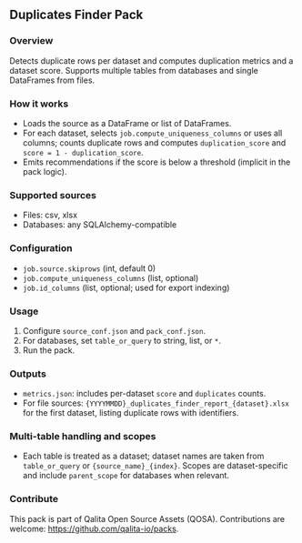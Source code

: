 ## Duplicates Finder Pack

### Overview
Detects duplicate rows per dataset and computes duplication metrics and a dataset score. Supports multiple tables from databases and single DataFrames from files.

### How it works
- Loads the source as a DataFrame or list of DataFrames.
- For each dataset, selects `job.compute_uniqueness_columns` or uses all columns; counts duplicate rows and computes `duplication_score` and `score = 1 - duplication_score`.
- Emits recommendations if the score is below a threshold (implicit in the pack logic).

### Supported sources
- Files: csv, xlsx
- Databases: any SQLAlchemy-compatible

### Configuration
- `job.source.skiprows` (int, default 0)
- `job.compute_uniqueness_columns` (list, optional)
- `job.id_columns` (list, optional; used for export indexing)

### Usage
1) Configure `source_conf.json` and `pack_conf.json`.
2) For databases, set `table_or_query` to string, list, or `*`.
3) Run the pack.

### Outputs
- `metrics.json`: includes per-dataset `score` and `duplicates` counts.
- For file sources: `{YYYYMMDD}_duplicates_finder_report_{dataset}.xlsx` for the first dataset, listing duplicate rows with identifiers.

### Multi-table handling and scopes
- Each table is treated as a dataset; dataset names are taken from `table_or_query` or `{source_name}_{index}`. Scopes are dataset-specific and include `parent_scope` for databases when relevant.

### Contribute
This pack is part of Qalita Open Source Assets (QOSA). Contributions are welcome: https://github.com/qalita-io/packs.
